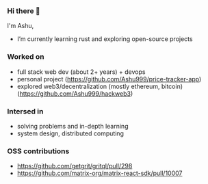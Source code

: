 ### Hi there 👋

I'm Ashu,

- I’m currently learning rust and exploring open-source projects

### Worked on
- full stack web dev (about 2+ years) + devops
- personal project (https://github.com/Ashu999/price-tracker-app)
- explored web3/decentralization (mostly ethereum, bitcoin)  (https://github.com/Ashu999/hackweb3)

### Intersed in
- solving problems and in-depth learning
- system design, distributed computing

### OSS contributions
- https://github.com/getgrit/gritql/pull/298
- https://github.com/matrix-org/matrix-react-sdk/pull/10007
